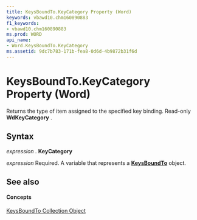 ```yaml
---
title: KeysBoundTo.KeyCategory Property (Word)
keywords: vbawd10.chm160890883
f1_keywords:
- vbawd10.chm160890883
ms.prod: WORD
api_name:
- Word.KeysBoundTo.KeyCategory
ms.assetid: 9dc7b783-171b-fea8-0d6d-4b9872b31f6d
---
```



# KeysBoundTo.KeyCategory Property (Word)

Returns the type of item assigned to the specified key binding. Read-only  **WdKeyCategory** .


## Syntax

 _expression_ . **KeyCategory**

 _expression_ Required. A variable that represents a **[KeysBoundTo](keysboundto-object-word.md)** object.


## See also


#### Concepts


[KeysBoundTo Collection Object](keysboundto-object-word.md)

